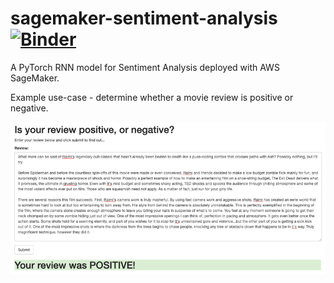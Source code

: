 # sagemaker-sentiment-analysis [![Binder](https://mybinder.org/badge_logo.svg)](https://mybinder.org/v2/gh/danwild/sagemaker-sentiment-analysis/master)
A PyTorch RNN model for Sentiment Analysis deployed with AWS SageMaker.

Example use-case - determine whether a movie review is positive or negative.

![Screenshot](/evil-dead-review.png?raw=true)